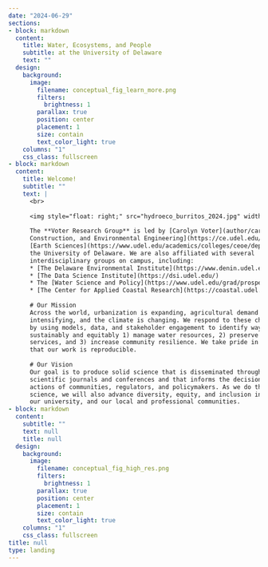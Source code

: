 ```yaml
---
date: "2024-06-29"
sections:
- block: markdown
  content:
    title: Water, Ecosystems, and People
    subtitle: at the University of Delaware
    text: ""
  design:
    background:
      image:
        filename: conceptual_fig_learn_more.png
        filters:
          brightness: 1
        parallax: true
        position: center
        placement: 1
        size: contain
        text_color_light: true
    columns: "1"
    css_class: fullscreen   
- block: markdown
  content:
    title: Welcome!
    subtitle: ""
    text: |
      <br>
      
      <img style="float: right;" src="hydroeco_burritos_2024.jpg" width="40%" height="40%" alt="The Voter Research Group celebrating Hydroeco Burrito Day in 2024">
      
      The **Voter Research Group** is led by [Carolyn Voter](author/carolyn-voter) and based in the departments of [Civil,
      Construction, and Environmental Engineering](https://ce.udel.edu/) and
      [Earth Sciences](https://www.udel.edu/academics/colleges/ceoe/departments/es/) at
      the University of Delaware. We are also affiliated with several
      interdisciplinary groups on campus, including:
      * [The Delaware Environmental Institute](https://www.denin.udel.edu/)
      * [The Data Science Institute](https://dsi.udel.edu/)
      * The [Water Science and Policy](https://www.udel.edu/grad/prospective-students/programs/interdisciplinary/water-science-policy/) graduate program
      * [The Center for Applied Coastal Research](https://coastal.udel.edu/)
      
      # Our Mission 
      Across the world, urbanization is expanding, agricultural demand is
      intensifying, and the climate is changing. We respond to these challenges
      by using models, data, and stakeholder engagement to identify ways to more
      sustainably and equitably 1) manage water resources, 2) preserve ecosystem
      services, and 3) increase community resilience. We take pride in ensuring
      that our work is reproducible.
      
      # Our Vision
      Our goal is to produce solid science that is disseminated through
      scientific journals and conferences and that informs the decisions and
      actions of communities, regulators, and policymakers. As we do this
      science, we will also advance diversity, equity, and inclusion in our lab,
      our university, and our local and professional communities.
- block: markdown
  content:
    subtitle: ""
    text: null
    title: null
  design:
    background:
      image:
        filename: conceptual_fig_high_res.png
        filters:
          brightness: 1
        parallax: true
        position: center
        placement: 1
        size: contain
        text_color_light: true
    columns: "1"
    css_class: fullscreen
title: null
type: landing
---
```

